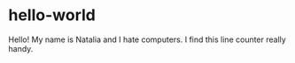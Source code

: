 # hello-world


Hello! My name is Natalia and I hate computers. 
I find this line counter really handy. 
